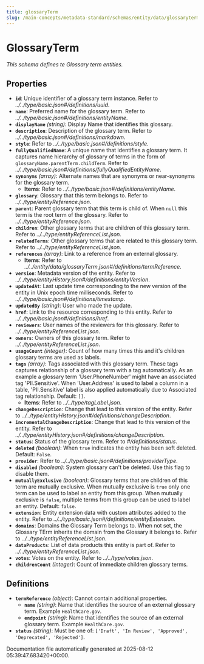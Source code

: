 ```yaml
---
title: glossaryTerm
slug: /main-concepts/metadata-standard/schemas/entity/data/glossaryterm
---
```


# GlossaryTerm

*This schema defines te Glossary term entities.*

## Properties

- **`id`**: Unique identifier of a glossary term instance. Refer to *../../type/basic.json#/definitions/uuid*.
- **`name`**: Preferred name for the glossary term. Refer to *../../type/basic.json#/definitions/entityName*.
- **`displayName`** *(string)*: Display Name that identifies this glossary.
- **`description`**: Description of the glossary term. Refer to *../../type/basic.json#/definitions/markdown*.
- **`style`**: Refer to *../../type/basic.json#/definitions/style*.
- **`fullyQualifiedName`**: A unique name that identifies a glossary term. It captures name hierarchy of glossary of terms in the form of `glossaryName.parentTerm.childTerm`. Refer to *../../type/basic.json#/definitions/fullyQualifiedEntityName*.
- **`synonyms`** *(array)*: Alternate names that are synonyms or near-synonyms for the glossary term.
  - **Items**: Refer to *../../type/basic.json#/definitions/entityName*.
- **`glossary`**: Glossary that this term belongs to. Refer to *../../type/entityReference.json*.
- **`parent`**: Parent glossary term that this term is child of. When `null` this term is the root term of the glossary. Refer to *../../type/entityReference.json*.
- **`children`**: Other glossary terms that are children of this glossary term. Refer to *../../type/entityReferenceList.json*.
- **`relatedTerms`**: Other glossary terms that are related to this glossary term. Refer to *../../type/entityReferenceList.json*.
- **`references`** *(array)*: Link to a reference from an external glossary.
  - **Items**: Refer to *../../entity/data/glossaryTerm.json#/definitions/termReference*.
- **`version`**: Metadata version of the entity. Refer to *../../type/entityHistory.json#/definitions/entityVersion*.
- **`updatedAt`**: Last update time corresponding to the new version of the entity in Unix epoch time milliseconds. Refer to *../../type/basic.json#/definitions/timestamp*.
- **`updatedBy`** *(string)*: User who made the update.
- **`href`**: Link to the resource corresponding to this entity. Refer to *../../type/basic.json#/definitions/href*.
- **`reviewers`**: User names of the reviewers for this glossary. Refer to *../../type/entityReferenceList.json*.
- **`owners`**: Owners of this glossary term. Refer to *../../type/entityReferenceList.json*.
- **`usageCount`** *(integer)*: Count of how many times this and it's children glossary terms are used as labels.
- **`tags`** *(array)*: Tags associated with this glossary term. These tags captures relationship of a glossary term with a tag automatically. As an example a glossary term 'User.PhoneNumber' might have an associated tag 'PII.Sensitive'. When 'User.Address' is used to label a column in a table, 'PII.Sensitive' label is also applied automatically due to Associated tag relationship. Default: `[]`.
  - **Items**: Refer to *../../type/tagLabel.json*.
- **`changeDescription`**: Change that lead to this version of the entity. Refer to *../../type/entityHistory.json#/definitions/changeDescription*.
- **`incrementalChangeDescription`**: Change that lead to this version of the entity. Refer to *../../type/entityHistory.json#/definitions/changeDescription*.
- **`status`**: Status of the glossary term. Refer to *#/definitions/status*.
- **`deleted`** *(boolean)*: When `true` indicates the entity has been soft deleted. Default: `False`.
- **`provider`**: Refer to *../../type/basic.json#/definitions/providerType*.
- **`disabled`** *(boolean)*: System glossary can't be deleted. Use this flag to disable them.
- **`mutuallyExclusive`** *(boolean)*: Glossary terms that are children of this term are mutually exclusive. When mutually exclusive is `true` only one term can be used to label an entity from this group. When mutually exclusive is `false`, multiple terms from this group can be used to label an entity. Default: `false`.
- **`extension`**: Entity extension data with custom attributes added to the entity. Refer to *../../type/basic.json#/definitions/entityExtension*.
- **`domains`**: Domains the Glossary Term belongs to. When not set, the Glossary TErm inherits the domain from the Glossary it belongs to. Refer to *../../type/entityReferenceList.json*.
- **`dataProducts`**: List of data products this entity is part of. Refer to *../../type/entityReferenceList.json*.
- **`votes`**: Votes on the entity. Refer to *../../type/votes.json*.
- **`childrenCount`** *(integer)*: Count of immediate children glossary terms.
## Definitions

- **`termReference`** *(object)*: Cannot contain additional properties.
  - **`name`** *(string)*: Name that identifies the source of an external glossary term. Example `HealthCare.gov`.
  - **`endpoint`** *(string)*: Name that identifies the source of an external glossary term. Example `HealthCare.gov`.
- **`status`** *(string)*: Must be one of: `['Draft', 'In Review', 'Approved', 'Deprecated', 'Rejected']`.


Documentation file automatically generated at 2025-08-12 05:39:47.683420+00:00.
